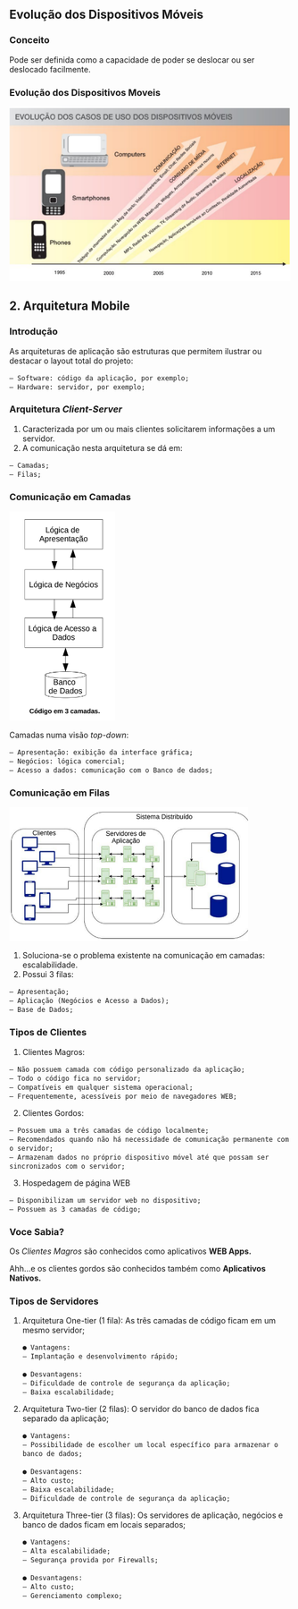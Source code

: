 ## Evolução dos Dispositivos Móveis

### Conceito

Pode ser definida como a capacidade de poder se deslocar ou ser deslocado
facilmente.

### Evolução dos Dispositivos Moveis

![img01](./img01.png)

## 2. Arquitetura Mobile

### Introdução

As arquiteturas de aplicação são estruturas que permitem ilustrar ou destacar o layout total do projeto:

```
– Software: código da aplicação, por exemplo;
– Hardware: servidor, por exemplo;
```

### Arquitetura *Client-Server*

1. Caracterizada por um ou mais clientes solicitarem informações a um servidor.
2. A comunicação nesta arquitetura se dá em:

```
– Camadas;
– Filas;
```

### Comunicação em Camadas

![img02](./img02.png)

Camadas numa visão *top-down*:

```
– Apresentação: exibição da interface gráfica;
– Negócios: lógica comercial;
– Acesso a dados: comunicação com o Banco de dados;
```

### Comunicação em Filas

![img03](./img03.png)

1. Soluciona-se o problema existente na comunicação em camadas: escalabilidade.
2. Possui 3 filas:

```
– Apresentação;
– Aplicação (Negócios e Acesso a Dados);
– Base de Dados;
```

### Tipos de Clientes

1. Clientes Magros:

```
– Não possuem camada com código personalizado da aplicação;
– Todo o código fica no servidor;
– Compatíveis em qualquer sistema operacional;
– Frequentemente, acessíveis por meio de navegadores WEB;
```

2. Clientes Gordos:

```
– Possuem uma a três camadas de código localmente;
– Recomendados quando não há necessidade de comunicação permanente com o servidor;
– Armazenam dados no próprio dispositivo móvel até que possam ser sincronizados com o servidor;
```

3. Hospedagem de página WEB

```
– Disponibilizam um servidor web no dispositivo;
– Possuem as 3 camadas de código;
```

### Voce Sabia?

Os *Clientes Magros* são conhecidos como aplicativos **WEB Apps.**

Ahh...e os clientes gordos são conhecidos também como **Aplicativos Nativos.**

### Tipos de Servidores

1. Arquitetura One-tier (1 fila): As três camadas de código ficam em um mesmo servidor;

	```
	● Vantagens:
	– Implantação e desenvolvimento rápido;

	● Desvantagens:
	– Dificuldade de controle de segurança da aplicação;
	– Baixa escalabilidade;
	```

2. Arquitetura Two-tier (2 filas): O servidor do banco de dados fica separado da aplicação;

	```
	● Vantagens:
	– Possibilidade de escolher um local específico para armazenar o banco de dados;
	
	● Desvantagens:
	– Alto custo;
	– Baixa escalabilidade;
	– Dificuldade de controle de segurança da aplicação;
	```

3. Arquitetura Three-tier (3 filas): Os servidores de aplicação, negócios e banco de dados ficam em locais separados;

	```
	● Vantagens:
	– Alta escalabilidade;
	– Segurança provida por Firewalls;
	
	● Desvantagens:
	– Alto custo;
	– Gerenciamento complexo;
	```
